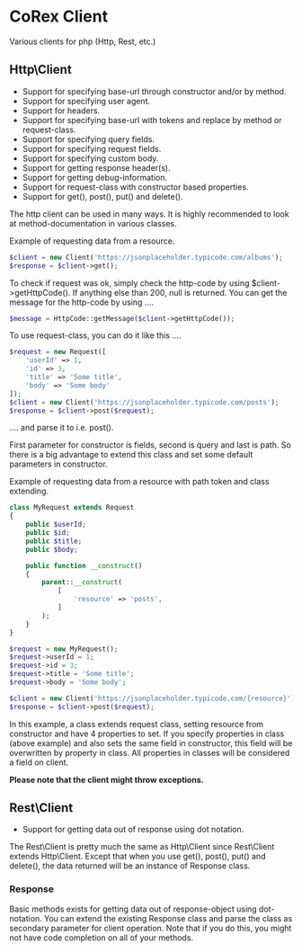# CoRex Client
Various clients for php (Http, Rest, etc.)

## Http\Client
- Support for specifying base-url through constructor and/or by method.
- Support for specifying user agent.
- Support for headers.
- Support for specifying base-url with tokens and replace by method or request-class.
- Support for specifying query fields.
- Support for specifying request fields.
- Support for specifying custom body.
- Support for getting response header(s).
- Support for getting debug-information.
- Support for request-class with constructor based properties.
- Support for get(), post(), put() and delete().

The http client can be used in many ways. It is highly recommended to look at method-documentation in various classes.

Example of requesting data from a resource.
```php
$client = new Client('https://jsonplaceholder.typicode.com/albums');
$response = $client->get();
```

To check if request was ok, simply check the http-code by using $client->getHttpCode().
If anything else than 200, null is returned. You can get the message for the http-code by using ....
```php
$message = HttpCode::getMessage($client->getHttpCode());
```

To use request-class, you can do it like this ....
```php
$request = new Request([
    'userId' => 1,
    'id' => 3,
    'title' => 'Some title',
    'body' => 'Some body'
]);
$client = new Client('https://jsonplaceholder.typicode.com/posts');
$response = $client->post($request);
```
.... and parse it to i.e. post().

First parameter for constructor is fields, second is query and last is path.
So there is a big advantage to extend this class and set some default parameters in constructor.

Example of requesting data from a resource with path token and class extending.
```php
class MyRequest extends Request
{
    public $userId;
    public $id;
    public $title;
    public $body;

    public function __construct()
    {
        parent::__construct(
            [
                'resource' => 'posts',
            ]
        );
    }
}

$request = new MyRequest();
$request->userId = 1;
$request->id = 3;
$request->title = 'Some title';
$request->body = 'Some body';

$client = new Client('https://jsonplaceholder.typicode.com/{resource}');
$response = $client->post($request);
```
In this example, a class extends request class, setting resource from constructor and have 4 properties to set.
If you specify properties in class (above example) and also sets the same field in constructor,
this field will be overwritten by property in class. All properties in classes will be considered a field on client.

**Please note that the client might throw exceptions.**

## Rest\Client
- Support for getting data out of response using dot notation.

The Rest\Client is pretty much the same as Http\Client since Rest\Client extends Http\Client.
Except that when you use get(), post(), put() and delete(), the data returned will be an instance of Response class.

### Response
Basic methods exists for getting data out of response-object using dot-notation.
You can extend the existing Response class and parse the class as secondary parameter for client operation.
Note that if you do this, you might not have code completion on all of your methods.
